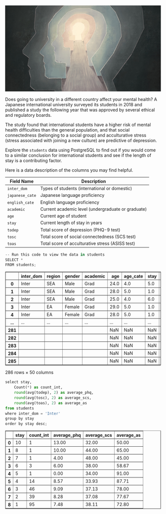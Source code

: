 ![Illustration of silhouetted heads](images/mentalhealth.jpg)

Does going to university in a different country affect your mental health? A Japanese international university surveyed its students in 2018 and published a study the following year that was approved by several ethical and regulatory boards.

The study found that international students have a higher risk of mental health difficulties than the general population, and that social connectedness (belonging to a social group) and acculturative stress (stress associated with joining a new culture) are predictive of depression.


Explore the `students` data using PostgreSQL to find out if you would come to a similar conclusion for international students and see if the length of stay is a contributing factor.

Here is a data description of the columns you may find helpful.

| Field Name    | Description                                      |
| ------------- | ------------------------------------------------ |
| `inter_dom`     | Types of students (international or domestic)   |
| `japanese_cate` | Japanese language proficiency                    |
| `english_cate`  | English language proficiency                     |
| `academic`      | Current academic level (undergraduate or graduate) |
| `age`           | Current age of student                           |
| `stay`          | Current length of stay in years                  |
| `todep`         | Total score of depression (PHQ-9 test)           |
| `tosc`          | Total score of social connectedness (SCS test)   |
| `toas`          | Total score of acculturative stress (ASISS test) |


```python
-- Run this code to view the data in students
SELECT * 
FROM students;
```




<div>
<table border="1" class="dataframe">
  <thead>
    <tr style="text-align: right;">
      <th></th>
      <th>inter_dom</th>
      <th>region</th>
      <th>gender</th>
      <th>academic</th>
      <th>age</th>
      <th>age_cate</th>
      <th>stay</th>
      <th>stay_cate</th>
      <th>japanese</th>
      <th>japanese_cate</th>
      <th>english</th>
      <th>english_cate</th>
      <th>intimate</th>
      <th>religion</th>
      <th>suicide</th>
      <th>dep</th>
      <th>deptype</th>
      <th>todep</th>
      <th>depsev</th>
      <th>tosc</th>
      <th>apd</th>
      <th>ahome</th>
      <th>aph</th>
      <th>afear</th>
      <th>acs</th>
      <th>aguilt</th>
      <th>amiscell</th>
      <th>toas</th>
      <th>partner</th>
      <th>friends</th>
      <th>parents</th>
      <th>relative</th>
      <th>profess</th>
      <th>phone</th>
      <th>doctor</th>
      <th>reli</th>
      <th>alone</th>
      <th>others</th>
      <th>internet</th>
      <th>partner_bi</th>
      <th>friends_bi</th>
      <th>parents_bi</th>
      <th>relative_bi</th>
      <th>professional_bi</th>
      <th>phone_bi</th>
      <th>doctor_bi</th>
      <th>religion_bi</th>
      <th>alone_bi</th>
      <th>others_bi</th>
      <th>internet_bi</th>
    </tr>
  </thead>
  <tbody>
    <tr>
      <th>0</th>
      <td>Inter</td>
      <td>SEA</td>
      <td>Male</td>
      <td>Grad</td>
      <td>24.0</td>
      <td>4.0</td>
      <td>5.0</td>
      <td>Long</td>
      <td>3.0</td>
      <td>Average</td>
      <td>5.0</td>
      <td>High</td>
      <td></td>
      <td>Yes</td>
      <td>No</td>
      <td>No</td>
      <td>No</td>
      <td>0.0</td>
      <td>Min</td>
      <td>34.0</td>
      <td>23.0</td>
      <td>9.0</td>
      <td>11.0</td>
      <td>8.0</td>
      <td>11.0</td>
      <td>2.0</td>
      <td>27.0</td>
      <td>91.0</td>
      <td>5.0</td>
      <td>5.0</td>
      <td>6.0</td>
      <td>3.0</td>
      <td>2.0</td>
      <td>1.0</td>
      <td>4.0</td>
      <td>1.0</td>
      <td>3.0</td>
      <td>4.0</td>
      <td>NaN</td>
      <td>Yes</td>
      <td>Yes</td>
      <td>Yes</td>
      <td>No</td>
      <td>No</td>
      <td>No</td>
      <td>No</td>
      <td>No</td>
      <td>No</td>
      <td>No</td>
      <td>No</td>
    </tr>
    <tr>
      <th>1</th>
      <td>Inter</td>
      <td>SEA</td>
      <td>Male</td>
      <td>Grad</td>
      <td>28.0</td>
      <td>5.0</td>
      <td>1.0</td>
      <td>Short</td>
      <td>4.0</td>
      <td>High</td>
      <td>4.0</td>
      <td>High</td>
      <td></td>
      <td>No</td>
      <td>No</td>
      <td>No</td>
      <td>No</td>
      <td>2.0</td>
      <td>Min</td>
      <td>48.0</td>
      <td>8.0</td>
      <td>7.0</td>
      <td>5.0</td>
      <td>4.0</td>
      <td>3.0</td>
      <td>2.0</td>
      <td>10.0</td>
      <td>39.0</td>
      <td>7.0</td>
      <td>7.0</td>
      <td>7.0</td>
      <td>4.0</td>
      <td>4.0</td>
      <td>4.0</td>
      <td>4.0</td>
      <td>1.0</td>
      <td>1.0</td>
      <td>1.0</td>
      <td>NaN</td>
      <td>Yes</td>
      <td>Yes</td>
      <td>Yes</td>
      <td>No</td>
      <td>No</td>
      <td>No</td>
      <td>No</td>
      <td>No</td>
      <td>No</td>
      <td>No</td>
      <td>No</td>
    </tr>
    <tr>
      <th>2</th>
      <td>Inter</td>
      <td>SEA</td>
      <td>Male</td>
      <td>Grad</td>
      <td>25.0</td>
      <td>4.0</td>
      <td>6.0</td>
      <td>Long</td>
      <td>4.0</td>
      <td>High</td>
      <td>4.0</td>
      <td>High</td>
      <td>Yes</td>
      <td>Yes</td>
      <td>No</td>
      <td>No</td>
      <td>No</td>
      <td>2.0</td>
      <td>Min</td>
      <td>41.0</td>
      <td>13.0</td>
      <td>4.0</td>
      <td>7.0</td>
      <td>6.0</td>
      <td>4.0</td>
      <td>3.0</td>
      <td>14.0</td>
      <td>51.0</td>
      <td>3.0</td>
      <td>3.0</td>
      <td>3.0</td>
      <td>1.0</td>
      <td>1.0</td>
      <td>2.0</td>
      <td>1.0</td>
      <td>1.0</td>
      <td>1.0</td>
      <td>1.0</td>
      <td>NaN</td>
      <td>No</td>
      <td>No</td>
      <td>No</td>
      <td>No</td>
      <td>No</td>
      <td>No</td>
      <td>No</td>
      <td>No</td>
      <td>No</td>
      <td>No</td>
      <td>No</td>
    </tr>
    <tr>
      <th>3</th>
      <td>Inter</td>
      <td>EA</td>
      <td>Female</td>
      <td>Grad</td>
      <td>29.0</td>
      <td>5.0</td>
      <td>1.0</td>
      <td>Short</td>
      <td>2.0</td>
      <td>Low</td>
      <td>3.0</td>
      <td>Average</td>
      <td>No</td>
      <td>No</td>
      <td>No</td>
      <td>No</td>
      <td>No</td>
      <td>3.0</td>
      <td>Min</td>
      <td>37.0</td>
      <td>16.0</td>
      <td>10.0</td>
      <td>10.0</td>
      <td>8.0</td>
      <td>6.0</td>
      <td>4.0</td>
      <td>21.0</td>
      <td>75.0</td>
      <td>5.0</td>
      <td>5.0</td>
      <td>5.0</td>
      <td>5.0</td>
      <td>5.0</td>
      <td>2.0</td>
      <td>2.0</td>
      <td>2.0</td>
      <td>4.0</td>
      <td>4.0</td>
      <td>NaN</td>
      <td>Yes</td>
      <td>Yes</td>
      <td>Yes</td>
      <td>Yes</td>
      <td>Yes</td>
      <td>No</td>
      <td>No</td>
      <td>No</td>
      <td>No</td>
      <td>No</td>
      <td>No</td>
    </tr>
    <tr>
      <th>4</th>
      <td>Inter</td>
      <td>EA</td>
      <td>Female</td>
      <td>Grad</td>
      <td>28.0</td>
      <td>5.0</td>
      <td>1.0</td>
      <td>Short</td>
      <td>1.0</td>
      <td>Low</td>
      <td>3.0</td>
      <td>Average</td>
      <td>Yes</td>
      <td>No</td>
      <td>No</td>
      <td>No</td>
      <td>No</td>
      <td>3.0</td>
      <td>Min</td>
      <td>37.0</td>
      <td>15.0</td>
      <td>12.0</td>
      <td>5.0</td>
      <td>8.0</td>
      <td>7.0</td>
      <td>4.0</td>
      <td>31.0</td>
      <td>82.0</td>
      <td>5.0</td>
      <td>5.0</td>
      <td>5.0</td>
      <td>2.0</td>
      <td>5.0</td>
      <td>2.0</td>
      <td>5.0</td>
      <td>5.0</td>
      <td>4.0</td>
      <td>4.0</td>
      <td>NaN</td>
      <td>Yes</td>
      <td>Yes</td>
      <td>Yes</td>
      <td>No</td>
      <td>Yes</td>
      <td>No</td>
      <td>Yes</td>
      <td>Yes</td>
      <td>No</td>
      <td>No</td>
      <td>No</td>
    </tr>
    <tr>
      <th>...</th>
      <td>...</td>
      <td>...</td>
      <td>...</td>
      <td>...</td>
      <td>...</td>
      <td>...</td>
      <td>...</td>
      <td>...</td>
      <td>...</td>
      <td>...</td>
      <td>...</td>
      <td>...</td>
      <td>...</td>
      <td>...</td>
      <td>...</td>
      <td>...</td>
      <td>...</td>
      <td>...</td>
      <td>...</td>
      <td>...</td>
      <td>...</td>
      <td>...</td>
      <td>...</td>
      <td>...</td>
      <td>...</td>
      <td>...</td>
      <td>...</td>
      <td>...</td>
      <td>...</td>
      <td>...</td>
      <td>...</td>
      <td>...</td>
      <td>...</td>
      <td>...</td>
      <td>...</td>
      <td>...</td>
      <td>...</td>
      <td>...</td>
      <td>...</td>
      <td>...</td>
      <td>...</td>
      <td>...</td>
      <td>...</td>
      <td>...</td>
      <td>...</td>
      <td>...</td>
      <td>...</td>
      <td>...</td>
      <td>...</td>
      <td>...</td>
    </tr>
    <tr>
      <th>281</th>
      <td></td>
      <td></td>
      <td></td>
      <td></td>
      <td>NaN</td>
      <td>NaN</td>
      <td>NaN</td>
      <td></td>
      <td>NaN</td>
      <td></td>
      <td>NaN</td>
      <td></td>
      <td></td>
      <td></td>
      <td></td>
      <td></td>
      <td></td>
      <td>NaN</td>
      <td></td>
      <td>NaN</td>
      <td>NaN</td>
      <td>NaN</td>
      <td>NaN</td>
      <td>NaN</td>
      <td>NaN</td>
      <td>NaN</td>
      <td>NaN</td>
      <td>NaN</td>
      <td>NaN</td>
      <td>NaN</td>
      <td>NaN</td>
      <td>NaN</td>
      <td>NaN</td>
      <td>NaN</td>
      <td>NaN</td>
      <td>NaN</td>
      <td>NaN</td>
      <td>NaN</td>
      <td>NaN</td>
      <td>128</td>
      <td>140</td>
      <td></td>
      <td></td>
      <td></td>
      <td></td>
      <td></td>
      <td></td>
      <td></td>
      <td></td>
      <td></td>
    </tr>
    <tr>
      <th>282</th>
      <td></td>
      <td></td>
      <td></td>
      <td></td>
      <td>NaN</td>
      <td>NaN</td>
      <td>NaN</td>
      <td></td>
      <td>NaN</td>
      <td></td>
      <td>NaN</td>
      <td></td>
      <td></td>
      <td></td>
      <td></td>
      <td></td>
      <td></td>
      <td>NaN</td>
      <td></td>
      <td>NaN</td>
      <td>NaN</td>
      <td>NaN</td>
      <td>NaN</td>
      <td>NaN</td>
      <td>NaN</td>
      <td>NaN</td>
      <td>NaN</td>
      <td>NaN</td>
      <td>NaN</td>
      <td>NaN</td>
      <td>NaN</td>
      <td>NaN</td>
      <td>NaN</td>
      <td>NaN</td>
      <td>NaN</td>
      <td>NaN</td>
      <td>NaN</td>
      <td>NaN</td>
      <td>NaN</td>
      <td>137</td>
      <td>131</td>
      <td></td>
      <td></td>
      <td></td>
      <td></td>
      <td></td>
      <td></td>
      <td></td>
      <td></td>
      <td></td>
    </tr>
    <tr>
      <th>283</th>
      <td></td>
      <td></td>
      <td></td>
      <td></td>
      <td>NaN</td>
      <td>NaN</td>
      <td>NaN</td>
      <td></td>
      <td>NaN</td>
      <td></td>
      <td>NaN</td>
      <td></td>
      <td></td>
      <td></td>
      <td></td>
      <td></td>
      <td></td>
      <td>NaN</td>
      <td></td>
      <td>NaN</td>
      <td>NaN</td>
      <td>NaN</td>
      <td>NaN</td>
      <td>NaN</td>
      <td>NaN</td>
      <td>NaN</td>
      <td>NaN</td>
      <td>NaN</td>
      <td>NaN</td>
      <td>NaN</td>
      <td>NaN</td>
      <td>NaN</td>
      <td>NaN</td>
      <td>NaN</td>
      <td>NaN</td>
      <td>NaN</td>
      <td>NaN</td>
      <td>NaN</td>
      <td>NaN</td>
      <td>66</td>
      <td>202</td>
      <td></td>
      <td></td>
      <td></td>
      <td></td>
      <td></td>
      <td></td>
      <td></td>
      <td></td>
      <td></td>
    </tr>
    <tr>
      <th>284</th>
      <td></td>
      <td></td>
      <td></td>
      <td></td>
      <td>NaN</td>
      <td>NaN</td>
      <td>NaN</td>
      <td></td>
      <td>NaN</td>
      <td></td>
      <td>NaN</td>
      <td></td>
      <td></td>
      <td></td>
      <td></td>
      <td></td>
      <td></td>
      <td>NaN</td>
      <td></td>
      <td>NaN</td>
      <td>NaN</td>
      <td>NaN</td>
      <td>NaN</td>
      <td>NaN</td>
      <td>NaN</td>
      <td>NaN</td>
      <td>NaN</td>
      <td>NaN</td>
      <td>NaN</td>
      <td>NaN</td>
      <td>NaN</td>
      <td>NaN</td>
      <td>NaN</td>
      <td>NaN</td>
      <td>NaN</td>
      <td>NaN</td>
      <td>NaN</td>
      <td>NaN</td>
      <td>NaN</td>
      <td>61</td>
      <td>207</td>
      <td></td>
      <td></td>
      <td></td>
      <td></td>
      <td></td>
      <td></td>
      <td></td>
      <td></td>
      <td></td>
    </tr>
    <tr>
      <th>285</th>
      <td></td>
      <td></td>
      <td></td>
      <td></td>
      <td>NaN</td>
      <td>NaN</td>
      <td>NaN</td>
      <td></td>
      <td>NaN</td>
      <td></td>
      <td>NaN</td>
      <td></td>
      <td></td>
      <td></td>
      <td></td>
      <td></td>
      <td></td>
      <td>NaN</td>
      <td></td>
      <td>NaN</td>
      <td>NaN</td>
      <td>NaN</td>
      <td>NaN</td>
      <td>NaN</td>
      <td>NaN</td>
      <td>NaN</td>
      <td>NaN</td>
      <td>NaN</td>
      <td>NaN</td>
      <td>NaN</td>
      <td>NaN</td>
      <td>NaN</td>
      <td>NaN</td>
      <td>NaN</td>
      <td>NaN</td>
      <td>NaN</td>
      <td>NaN</td>
      <td>NaN</td>
      <td>NaN</td>
      <td>30</td>
      <td>238</td>
      <td></td>
      <td></td>
      <td></td>
      <td></td>
      <td></td>
      <td></td>
      <td></td>
      <td></td>
      <td></td>
    </tr>
  </tbody>
</table>
<p>286 rows × 50 columns</p>
</div>




```python
select stay, 
	Count(*) as count_int,
	round(avg(todep), 2) as average_phq,
	round(avg(tosc), 2) as average_scs,
	round(avg(toas), 2) as average_as
from students
where inter_dom = 'Inter'
group by stay
order by stay desc;

```




<div>
<table border="1" class="dataframe">
  <thead>
    <tr style="text-align: right;">
      <th></th>
      <th>stay</th>
      <th>count_int</th>
      <th>average_phq</th>
      <th>average_scs</th>
      <th>average_as</th>
    </tr>
  </thead>
  <tbody>
    <tr>
      <th>0</th>
      <td>10</td>
      <td>1</td>
      <td>13.00</td>
      <td>32.00</td>
      <td>50.00</td>
    </tr>
    <tr>
      <th>1</th>
      <td>8</td>
      <td>1</td>
      <td>10.00</td>
      <td>44.00</td>
      <td>65.00</td>
    </tr>
    <tr>
      <th>2</th>
      <td>7</td>
      <td>1</td>
      <td>4.00</td>
      <td>48.00</td>
      <td>45.00</td>
    </tr>
    <tr>
      <th>3</th>
      <td>6</td>
      <td>3</td>
      <td>6.00</td>
      <td>38.00</td>
      <td>58.67</td>
    </tr>
    <tr>
      <th>4</th>
      <td>5</td>
      <td>1</td>
      <td>0.00</td>
      <td>34.00</td>
      <td>91.00</td>
    </tr>
    <tr>
      <th>5</th>
      <td>4</td>
      <td>14</td>
      <td>8.57</td>
      <td>33.93</td>
      <td>87.71</td>
    </tr>
    <tr>
      <th>6</th>
      <td>3</td>
      <td>46</td>
      <td>9.09</td>
      <td>37.13</td>
      <td>78.00</td>
    </tr>
    <tr>
      <th>7</th>
      <td>2</td>
      <td>39</td>
      <td>8.28</td>
      <td>37.08</td>
      <td>77.67</td>
    </tr>
    <tr>
      <th>8</th>
      <td>1</td>
      <td>95</td>
      <td>7.48</td>
      <td>38.11</td>
      <td>72.80</td>
    </tr>
  </tbody>
</table>
</div>


